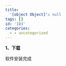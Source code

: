 ```yaml
---
title:
  '[object Object]': null
tags: []
id: '183'
categories:
  - - uncategorized
---
```


**1、下载**

软件安装完成